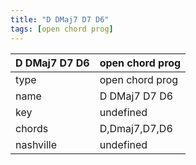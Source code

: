 ```yaml
---
title: "D DMaj7 D7 D6"
tags: [open chord prog]
---
```


|D DMaj7 D7 D6|open chord prog|
|---|---|
|type|open chord prog|
|name|D DMaj7 D7 D6|
|key|undefined|
|chords|D,Dmaj7,D7,D6|
|nashville|undefined|
